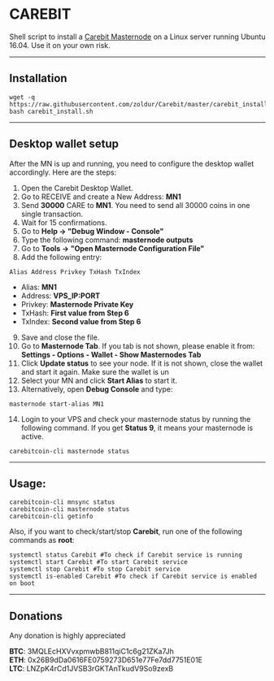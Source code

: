 # CAREBIT
Shell script to install a [Carebit Masternode](https://carebit.org) on a Linux server running Ubuntu 16.04. Use it on your own risk.
***

## Installation
```
wget -q https://raw.githubusercontent.com/zoldur/Carebit/master/carebit_install.sh  
bash carebit_install.sh
```
***

## Desktop wallet setup  

After the MN is up and running, you need to configure the desktop wallet accordingly. Here are the steps:  
1. Open the Carebit Desktop Wallet.  
2. Go to RECEIVE and create a New Address: **MN1**  
3. Send **30000** CARE to **MN1**. You need to send all 30000 coins in one single transaction.
4. Wait for 15 confirmations.  
5. Go to **Help -> "Debug Window - Console"**  
6. Type the following command: **masternode outputs**  
7. Go to  **Tools -> "Open Masternode Configuration File"**
8. Add the following entry:
```
Alias Address Privkey TxHash TxIndex
```
* Alias: **MN1**
* Address: **VPS_IP:PORT**
* Privkey: **Masternode Private Key**
* TxHash: **First value from Step 6**
* TxIndex:  **Second value from Step 6**
9. Save and close the file.
10. Go to **Masternode Tab**. If you tab is not shown, please enable it from: **Settings - Options - Wallet - Show Masternodes Tab**
11. Click **Update status** to see your node. If it is not shown, close the wallet and start it again. Make sure the wallet is un
12. Select your MN and click **Start Alias** to start it.
13. Alternatively, open **Debug Console** and type:
```
masternode start-alias MN1
``` 
14. Login to your VPS and check your masternode status by running the following command. If you get **Status 9**, it means your masternode is active.
```
carebitcoin-cli masternode status
```
***

## Usage:
```
carebitcoin-cli mnsync status
carebitcoin-cli masternode status  
carebitcoin-cli getinfo
```
Also, if you want to check/start/stop **Carebit**, run one of the following commands as **root**:

```
systemctl status Carebit #To check if Carebit service is running  
systemctl start Carebit #To start Carebit service  
systemctl stop Carebit #To stop Carebit service  
systemctl is-enabled Carebit #To check if Carebit service is enabled on boot  
```  
***

## Donations

Any donation is highly appreciated  

**BTC**: 3MQLEcHXVvxpmwbB811qiC1c6g21ZKa7Jh  
**ETH**: 0x26B9dDa0616FE0759273D651e77Fe7dd7751E01E  
**LTC**: LNZpK4rCd1JVSB3rGKTAnTkudV9So9zexB  

